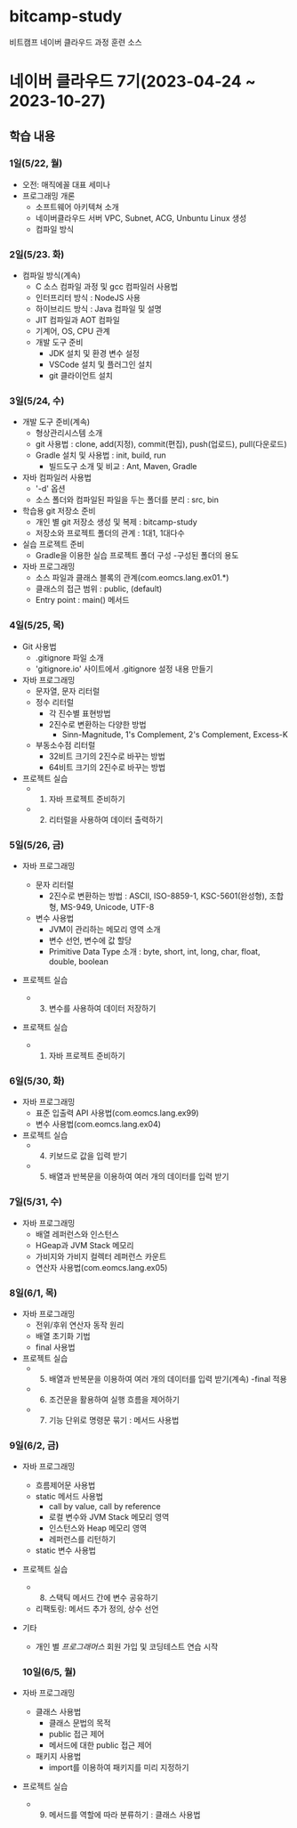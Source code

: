 # bitcamp-study
비트캠프 네이버 클라우드 과정 훈련 소스

# 네이버 클라우드 7기(2023-04-24 ~ 2023-10-27)

## 학습 내용

### 1일(5/22, 월)
  - 오전: 매직에꼴 대표 세미나
  - 프로그래밍 개론
    - 소프트웨어 아키텍쳐 소개
    - 네이버클라우드 서버 VPC, Subnet, ACG, Unbuntu Linux 생성
    - 컴파일 방식

### 2일(5/23. 화)

  - 컴파일 방식(계속)
    - C 소스 컴파일 과정 및 gcc 컴파일러 사용법
    - 인터프리터 방식 : NodeJS 사용
    - 하이브리드 방식 : Java 컴파일 및 설명
    - JIT 컴파일과 AOT 컴파일
    - 기계어, OS, CPU 관계
    - 개발 도구 준비
      - JDK 설치 및 환경 변수 설정
      - VSCode 설치 및 플러그인 설치
      - git 클라이언트 설치

### 3일(5/24, 수)

  - 개발 도구 준비(계속)
    - 형상관리시스템 소개
    - git 사용법 : clone, add(지정), commit(편집), push(업로드), pull(다운로드)
    - Gradle 설치 및 사용법 : init, build, run
      - 빌드도구 소개 및 비교 : Ant, Maven, Gradle
  - 자바 컴파일러 사용법
    - '-d' 옵션
    - 소스 폴더와 컴파일된 파일을 두는 폴더를 분리 : src, bin
  - 학습용 git 저장소 준비
    - 개인 별 git 저장소 생성 및 복제 : bitcamp-study
    - 저장소와 프로젝트 폴더의 관계 : 1대1, 1대다수
  - 실습 프로젝트 준비
    - Gradle을 이용한 실습 프로젝트 폴더 구성
    -구성된 폴더의 용도
  - 자바 프로그래밍
    - 소스 파일과 클래스 블록의 관계(com.eomcs.lang.ex01.*)
    - 클래스의 접근 범위 : public, (default)
    - Entry point : main() 메서드
  
### 4일(5/25, 목)

  - Git 사용법
    - .gitignore 파일 소개
    - 'gitignore.io' 사이트에서 .gitignore 설정 내용 만들기
  - 자바 프로그래밍
    - 문자열, 문자 리터럴
    - 정수 리터럴
      - 각 진수별 표현방법
      - 2진수로 변환하는 다양한 방법
        - Sinn-Magnitude, 1's Complement, 2's Complement, Excess-K
    - 부동소수점 리터럴
      - 32비트 크기의 2진수로 바꾸는 방법
      - 64비트 크기의 2진수로 바꾸는 방법
  - 프로젝트 실습
    - 1. 자바 프로젝트 준비하기
    - 2. 리터럴을 사용하여 데이터 출력하기

### 5일(5/26, 금)

  - 자바 프로그래밍
    - 문자 리터럴
      - 2진수로 변환하는 방법 : ASCII, ISO-8859-1, KSC-5601(완성형), 조합형, MS-949, Unicode, UTF-8
    - 변수 사용법
      - JVM이 관리하는 메모리 영역 소개
      - 변수 선언, 변수에 값 할당
      - Primitive Data Type 소개 : byte, short, int, long, char, float, double, boolean
  - 프로젝트 실습
    - 3. 변수를 사용하여 데이터 저장하기



  - 프로잭트 실습
    - 1. 자바 프로젝트 준비하기


### 6일(5/30, 화)

  - 자바 프로그래밍
    - 표준 입출력 API 사용법(com.eomcs.lang.ex99)
    - 변수 사용법(com.eomcs.lang.ex04)
  - 프로젝트 실습
    - 4. 키보드로 값을 입력 받기
    - 5. 배열과 반복문을 이용하여 여러 개의 데이터를 입력 받기

### 7일(5/31, 수)

- 자바 프로그래밍
  - 배열 레퍼런스와 인스턴스
  - HGeap과 JVM Stack 메모리
  - 가비지와 가비지 컬렉터 레퍼런스 카운트
  - 연산자 사용법(com.eomcs.lang.ex05)

### 8일(6/1, 목)

- 자바 프로그래밍
  - 전위/후위 연산자 동작 원리
  - 배열 초기화 기법
  - final 사용법
- 프로젝트 실습
  - 5. 배열과 반복문을 이용하여 여러 개의 데이터를 입력 받기(계속)
    -final 적용
  - 6. 조건문을 활용하여 실행 흐름을 제어하기
  - 7. 기능 단위로 명령문 묶기 : 메서드 사용법

### 9일(6/2, 금)

- 자바 프로그래밍
  - 흐름제어문 사용법
  - static 메서드 사용법
    - call by value, call by reference
    - 로컬 변수와 JVM Stack 메모리 영역
    - 인스턴스와 Heap 메모리 영역
    - 레퍼런스를 리턴하기
  - static 변수 사용법
  
- 프로젝트 실습
  - 8. 스택틱 메서드 간에 변수 공유하기
   - 리팩토링: 메서드 추가 정의, 상수 선언
- 기타
  - 개인 별 *프로그래머스* 회원 가입 및 코딩테스트 연습 시작


  ### 10일(6/5, 월)

- 자바 프로그래밍
  - 클래스 사용법
    - 클래스 문법의 목적
    - public 접근 제어
    - 메서드에 대한 public 접근 제어
  - 패키지 사용법
    - import를 이용하여 패키지를 미리 지정하기
- 프로젝트 실습
  - 9. 메서드를 역할에 따라 분류하기 : 클래스 사용법
    

